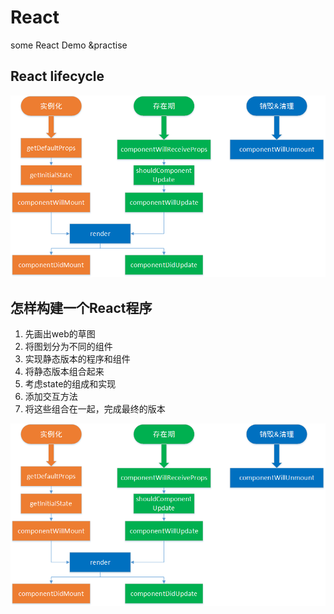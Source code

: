 # React
some React Demo &practise

## React lifecycle
![ajs-life](./READMEResource/ajs-life.png)

## 怎样构建一个React程序
1. 先画出web的草图
2. 将图划分为不同的组件
3. 实现静态版本的程序和组件
4. 将静态版本组合起来
5. 考虑state的组成和实现
6. 添加交互方法
7. 将这些组合在一起，完成最终的版本

![ajs-life](./ajs-life.png)

